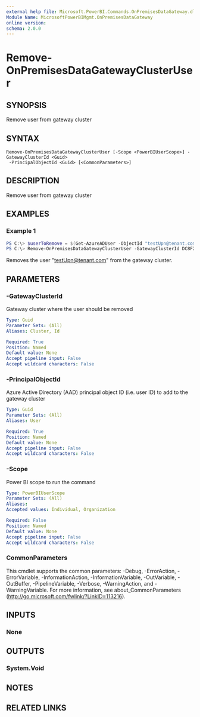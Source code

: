 ```yaml
---
external help file: Microsoft.PowerBI.Commands.OnPremisesDataGateway.dll-Help.xml
Module Name: MicrosoftPowerBIMgmt.OnPremisesDataGateway
online version:
schema: 2.0.0
---
```


# Remove-OnPremisesDataGatewayClusterUser

## SYNOPSIS
Remove user from gateway cluster

## SYNTAX

```
Remove-OnPremisesDataGatewayClusterUser [-Scope <PowerBIUserScope>] -GatewayClusterId <Guid>
 -PrincipalObjectId <Guid> [<CommonParameters>]
```

## DESCRIPTION
Remove user from gateway cluster

## EXAMPLES

### Example 1
```powershell
PS C:\> $userToRemove = $(Get-AzureADUser -ObjectId "testUpn@tenant.com").ObjectId
PS C:\> Remove-OnPremisesDataGatewayClusterUser -GatewayClusterId DC8F2C49-5731-4B27-966B-3DB5094C2E77 -PrincipalObjectId $userToRemove
```

Removes the user "testUpn@tenant.com" from the gateway cluster.

## PARAMETERS

### -GatewayClusterId
Gateway cluster where the user should be removed

```yaml
Type: Guid
Parameter Sets: (All)
Aliases: Cluster, Id

Required: True
Position: Named
Default value: None
Accept pipeline input: False
Accept wildcard characters: False
```

### -PrincipalObjectId
Azure Active Directory (AAD) principal object ID (i.e. user ID) to add to the gateway cluster

```yaml
Type: Guid
Parameter Sets: (All)
Aliases: User

Required: True
Position: Named
Default value: None
Accept pipeline input: False
Accept wildcard characters: False
```

### -Scope
Power BI scope to run the command

```yaml
Type: PowerBIUserScope
Parameter Sets: (All)
Aliases:
Accepted values: Individual, Organization

Required: False
Position: Named
Default value: None
Accept pipeline input: False
Accept wildcard characters: False
```

### CommonParameters
This cmdlet supports the common parameters: -Debug, -ErrorAction, -ErrorVariable, -InformationAction, -InformationVariable, -OutVariable, -OutBuffer, -PipelineVariable, -Verbose, -WarningAction, and -WarningVariable. For more information, see about_CommonParameters (http://go.microsoft.com/fwlink/?LinkID=113216).

## INPUTS

### None

## OUTPUTS

### System.Void

## NOTES

## RELATED LINKS
